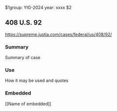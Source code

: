 $1group: YIG-2024
year: xxxx
$2
## 408 U.S. 92

https://supreme.justia.com/cases/federal/us/408/92/

### Summary

Summary of case

### Use

How it may be used and quotes

### Embedded

[[Name of embedded]]